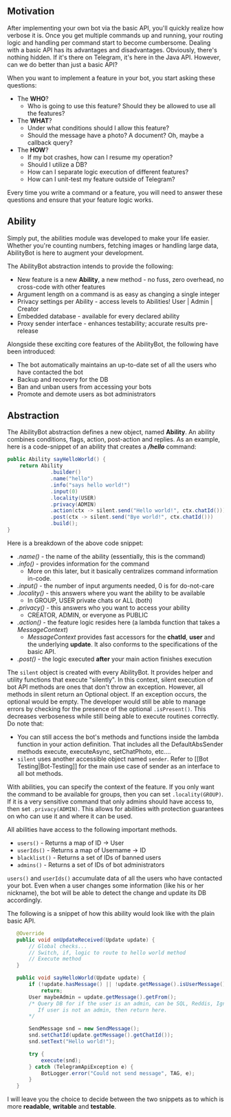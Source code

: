 Motivation
----------
After implementing your own bot via the basic API, you'll quickly realize how verbose it is. Once you get multiple commands up and running, your routing logic and handling per command start to become cumbersome.
Dealing with a basic API has its advantages and disadvantages. Obviously, there's nothing hidden. If it's there on Telegram, it's here in the Java API. However, can we do better than just a basic API?

When you want to implement a feature in your bot, you start asking these questions:

* The **WHO**?
    * Who is going to use this feature? Should they be allowed to use all the features?
* The **WHAT**?
    * Under what conditions should I allow this feature?
    * Should the message have a photo? A document? Oh, maybe a callback query?
* The **HOW**?
    * If my bot crashes, how can I resume my operation?
    * Should I utilize a DB?
    * How can I separate logic execution of different features?
    * How can I unit-test my feature outside of Telegram?

Every time you write a command or a feature, you will need to answer these questions and ensure that your feature logic works.

Ability
----------------------
Simply put, the abilities module was developed to make your life easier. Whether you're counting numbers, fetching images or handling large data, AbilityBot is here to augment your development.

The AbilityBot abstraction intends to provide the following:
* New feature is a new **Ability**, a new method - no fuss, zero overhead, no cross-code with other features
* Argument length on a command is as easy as changing a single integer
* Privacy settings per Ability - access levels to Abilities! User | Admin | Creator
* Embedded database - available for every declared ability
* Proxy sender interface - enhances testability; accurate results pre-release

Alongside these exciting core features of the AbilityBot, the following have been introduced:
* The bot automatically maintains an up-to-date set of all the users who have contacted the bot
* Backup and recovery for the DB
* Ban and unban users from accessing your bots
* Promote and demote users as bot administrators

Abstraction
--------------

The AbilityBot abstraction defines a new object, named **Ability**. An ability combines conditions, flags, action, post-action and replies.
As an example, here is a code-snippet of an ability that creates a ***/hello*** command:

```java
public Ability sayHelloWorld() {
    return Ability
              .builder()
              .name("hello")
              .info("says hello world!")
              .input(0)
              .locality(USER)
              .privacy(ADMIN)
              .action(ctx -> silent.send("Hello world!", ctx.chatId()))
              .post(ctx -> silent.send("Bye world!", ctx.chatId()))
              .build();
}
```
Here is a breakdown of the above code snippet:
* *.name()* - the name of the ability (essentially, this is the command)
* *.info()* - provides information for the command
    * More on this later, but it basically centralizes command information in-code.
* *.input()* - the number of input arguments needed, 0 is for do-not-care
* *.locality()* - this answers where you want the ability to be available
    * In GROUP, USER private chats or ALL (both)
* *.privacy()* - this answers who you want to access your ability
    * CREATOR, ADMIN, or everyone as PUBLIC
* *.action()* - the feature logic resides here (a lambda function that takes a *MessageContext*)
    * *MessageContext* provides fast accessors for the **chatId**, **user** and the underlying **update**. It also conforms to the specifications of the basic API.
* *.post()* - the logic executed **after** your main action finishes execution

The `silent` object is created with every AbilityBot. It provides helper and utility functions that execute "silently". In this context, silent execution of bot API methods are ones that don't throw an exception. However, all methods in silent return an Optional object. If an exception occurs, the optional would be empty. The developer would still be able to 
manage errors by checking for the presence of the optional `.isPresent()`. This decreases verboseness while still being able to execute routines correctly.
Do note that:
* You can still access the bot's methods and functions inside the lambda function in your action definition. That includes all the DefaultAbsSender methods execute, executeAsync, setChatPhoto, etc....
* `silent` uses another accessible object named `sender`. Refer to [[Bot Testing|Bot-Testing]] for the main use case of sender as an interface to all bot methods.

With abilities, you can specify the context of the feature. If you only want the command to be available for groups, then you can set `.locality(GROUP)`. If it is a very sensitive command that only admins should have access to, then set `.privacy(ADMIN)`.
This allows for abilities with protection guarantees on who can use it and where it can be used.

All abilities have access to the following important methods.
* `users()` - Returns a map of ID -> User
* `userIds()` - Returns a map of Username -> ID
* `blacklist()` - Returns a set of IDs of banned users
* `admins()` - Returns a set of IDs of bot administrators

`users()` and `userIds()` accumulate data of all the users who have contacted your bot. Even when a user changes some information (like his or her nickname), the bot will be able to detect the change and update its DB accordingly.

The following is a snippet of how this ability would look like with the plain basic API. 
```java
   @Override
   public void onUpdateReceived(Update update) {
       // Global checks...
       // Switch, if, logic to route to hello world method
       // Execute method
   }

   public void sayHelloWorld(Update update) {
       if (!update.hasMessage() || !update.getMessage().isUserMessage() || !update.getMessage().hasText() || update.getMessage.getText().isEmpty())
           return;
       User maybeAdmin = update.getMessage().getFrom();
       /* Query DB for if the user is an admin, can be SQL, Reddis, Ignite, etc...
          If user is not an admin, then return here.
       */

       SendMessage snd = new SendMessage();
       snd.setChatId(update.getMessage().getChatId());
       snd.setText("Hello world!");

       try {
           execute(snd);
       } catch (TelegramApiException e) {
           BotLogger.error("Could not send message", TAG, e);
       }
   }
```

I will leave you the choice to decide between the two snippets as to which is more **readable**, **writable** and **testable**.